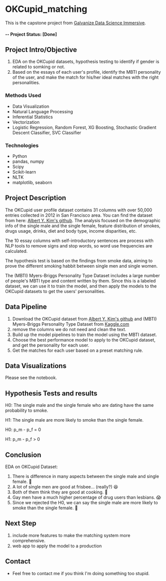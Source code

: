 # OKCupid_matching
This is the capstone project from [Galvanize Data Science Immersive](https://www.galvanize.com). 


#### -- Project Status: [Done]

## Project Intro/Objective
1. EDA on the OKCupid datasets, hypothesis testing to identify if gender is related to somking or not. 
2. Based on the essays of each user's profile, identify the MBTI personality of the user, and make the match for his/her ideal matches with the right personalities. 

### Methods Used
* Data Visualization
* Natural Language Processing
* Inferential Statistics
* Vectorization
* Logistic Regression, Random Forest, XG Boosting, Stochastic Gradient Descent Classifier, SVC Classifier

### Technologies
* Python
* pandas, numpy
* Scipy
* Scikit-learn
* NLTK
* matplotlib, seaborn

## Project Description

The OKCupid user profile dataset contains 31 columns with over 50,000 entries collected in 2012 in San Francisco area. You can find the dataset from here: [Albert Y. Kim's github](https://github.com/rudeboybert/JSE_OkCupid). 
The analysis focused on the demographic info of the single male and the single female, feature distribution of smokes, drugs usage, drinks, diet and body type, income disparities, etc. 

The 10 essay columns with self-introductory sentences are process with NLP tools to remove signs and stop words, so word use frequencies are calculated. 

The hypothesis test is based on the findings from smoke data, aiming to prove the different smoking habbit between single men and single women. 

The (MBTI) Myers-Briggs Personality Type Dataset includes a large number of people's MBTI type and content written by them. Since this is a labeled dataset, we can use it to train the model, and then apply the models to the OKCupid datasets to get the users' personalities. 


## Data Pipeline

1. Download the OKCupid dataset from [Albert Y. Kim's github](https://github.com/rudeboybert/JSE_OkCupid) and (MBTI) Myers-Briggs Personality Type Dataset from [Kaggle.com](https://www.kaggle.com/datasnaek/mbti-type)
2. remove the columns we do not need and clean the text.
3. Build up the model pipelines to train the model using the MBTI dataset. 
4. Choose the best performance model to apply to the OKCupid dataset, and get the personality for each user.
5. Get the matches for each user based on a preset matching rule. 


## Data Visualizations

Please see the notebook.


## Hypothesis Tests and results
H0: The single male and the single female who are dating have the same probability to smoke.

H1: The single male are more likely to smoke than the single female.


H0: p_m - p_f = 0

H1: p_m - p_f > 0

## Conclusion
EDA on OKCupid Dataset: 
1. There is difference in many aspects between the single male and single female. 🤪
2. A lot of single men are good at frisbee... (really?) 😆
3. Both of them think they are good at cooking. 🤨
4. Gay men have a much higher percentage of drug users than lesbians. 😱
5. Since we rejected the H0, we can say the single male are more likely to smoke than the single female. 🤔


## Next Step
1. include more features to make the matching system more comprehensive.
2. web app to apply the model to a production


## Contact
* Feel free to contact me if you think I'm doing something too stupid. 

